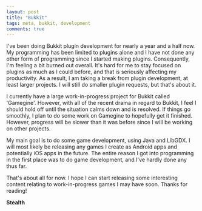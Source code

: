 ```yaml
---
layout: post
title: "Bukkit"
tags: meta, bukkit, development
comments: true
---
```


I've been doing Bukkit plugin development for nearly a year and a half now.  My programming has been limited to plugins alone and I have not done any other form of programming since I started making plugins.  Consequently, I'm feeling a bit burned out overall.  It's hard for me to stay focused on plugins as much as I could before, and that is seriously affecting my productivity. As a result, I am taking a break from plugin development, at least larger projects.  I will still do smaller plugin requests, but that's about it.

I currently have a large work-in-progress project for Bukkit called 'Gamegine'.  However, with all of the recent drama in regard to Bukkit, I feel I should hold off until the situation calms down and is resolved.  If things go smoothly, I plan to do some work on Gamegine to hopefully get it finished.  However, progress will be slower than it was before since I will be working on other projects.

My main goal is to do some game development, using Java and LibGDX.  I will most likely be releasing any games I create as Android apps and potentially iOS apps in the future.  The entire reason I got into programming in the first place was to do game development, and I've hardly done any thus far.

That's about all for now.  I hope I can start releasing some interesting content relating to work-in-progress games I may have soon.  Thanks for reading!

**Stealth**
